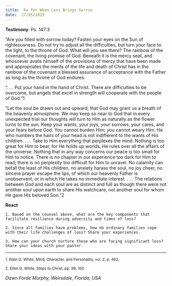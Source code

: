 ```yaml
---
title:  Rx for When Loss Brings Sorrow
date:  27/05/2019
---
```


**Testimony**: Ps. 147:3

“Are you filled with sorrow today? Fasten your eyes on the Sun of righteousness. Do not try to adjust all the difficulties, but turn your face to the light, to the throne of God. What will you see there? The rainbow of the covenant, the living promise of God. Beneath it is the mercy seat, and whosoever avails himself of the provisions of mercy that have been made and appropriates the merits of the life and death of Christ has in the rainbow of the covenant a blessed assurance of acceptance with the Father as long as the throne of God endures.

“. . . Put your hand in the hand of Christ. There are difficulties to be overcome, but angels that excel in strength will cooperate with the people of God.”1

“Let the soul be drawn out and upward, that God may grant us a breath of the heavenly atmosphere. We may keep so near to God that in every unexpected trial our thoughts will turn to Him as naturally as the flower turns to the sun. Keep your wants, your joys, your sorrows, your cares, and your fears before God. You cannot burden Him; you cannot weary Him. He who numbers the hairs of your head is not indifferent to the wants of His children. . . . Take to Him everything that perplexes the mind. Nothing is too great for Him to bear, for He holds up worlds, He rules over all the affairs of the universe. Nothing that in any way concerns our peace is too small for Him to notice. There is no chapter in our experience too dark for Him to read; there is no perplexity too difficult for Him to unravel. No calamity can befall the least of His children, no anxiety harass the soul, no joy cheer, no sincere prayer escape the lips, of which our heavenly Father is unobservant, or in which He takes no immediate interest. . . . The relations between God and each soul are as distinct and full as though there were not another soul upon earth to share His watchcare, not another soul for whom He gave His beloved Son.”2

**React**

`1. Based on the counsel above, what are the key components that facilitate resilience during adversity and times of loss?`

`2. Since all families have problems, how do ordinary families cope with their life challenges of loss? Share your experiences.`

`3. How can your church nurture those who are facing significant loss? Share your ideas with your pastor.`

---

<sup>1. Ellen G. White, Mind, Character, and Personality, vol. 2, p. 462.</sup>

<sup>2. Ellen G. White, Steps to Christ, pp. 99, 100.</sup>

_Dawn Forde Murphy, Weirsdale, Florida, USA_
